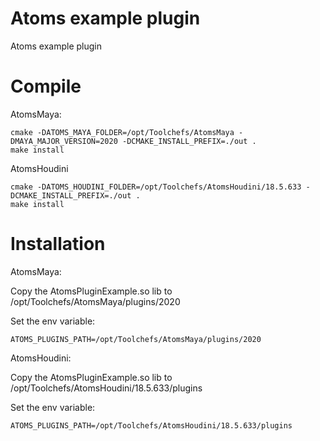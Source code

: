 # Atoms example plugin
Atoms example plugin

# Compile

AtomsMaya:
```
cmake -DATOMS_MAYA_FOLDER=/opt/Toolchefs/AtomsMaya -DMAYA_MAJOR_VERSION=2020 -DCMAKE_INSTALL_PREFIX=./out . 
make install 
```

AtomsHoudini
```
cmake -DATOMS_HOUDINI_FOLDER=/opt/Toolchefs/AtomsHoudini/18.5.633 -DCMAKE_INSTALL_PREFIX=./out . 
make install 
```

# Installation

AtomsMaya:

Copy the AtomsPluginExample.so lib to /opt/Toolchefs/AtomsMaya/plugins/2020

Set the env variable:
```
ATOMS_PLUGINS_PATH=/opt/Toolchefs/AtomsMaya/plugins/2020
```

AtomsHoudini:

Copy the AtomsPluginExample.so lib to /opt/Toolchefs/AtomsHoudini/18.5.633/plugins

Set the env variable:
```
ATOMS_PLUGINS_PATH=/opt/Toolchefs/AtomsHoudini/18.5.633/plugins
```
